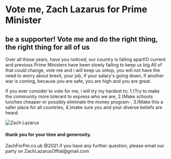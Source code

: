 <h1>Vote me, Zach Lazarus for Prime Minister</h1>
<h2>be a supporter! Vote me and do the right thing, the right thing for all of us</h2>
<main>
<p>Over all these years, have you noticed, our country is falling apart!O current and previous Prime Ministers have been slowly failing to keep us big.All of that could change, vote me and i will keep us ontop, you will not have the need to worry about brexit, your job, if your salary's going down, if another war is coming, because you are safe, you are high and you are great.</p>
<p>If you ever consider to vote for me, i will try my hardest to;
  1.)Try to make the community more tolerant to express who we are,
  2.)Make schools lunches cheaper-or possibly eliminate the money program-,
  3.)Make this a safer place for all countries,
  4.)make sure you and your diverse beliefs are heard.</p>
</main>
<img src="https://photos.google.com/photo/AF1QipNA8a1qP7epYl2FH5ONTu5V3CMrnnSq0YeQIGdQ" alt="Zach Lazarus">
<h4>thank you for your time and generosity.</h4>


<p>ZachForPm.co.uk @2021 if you have any further question, please email our party on ZachLazarusOffial@gmail.com</p>
